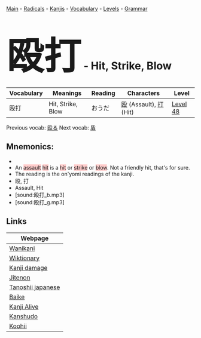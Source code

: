<style> bigfont {font-size: 100px}</style>
[Main](../README.md) -
[Radicals](../radicals.md) -
[Kanjis](../kanjis.md) -
[Vocabulary](../vocabulary.md) -
[Levels](../levels.md) -
[Grammar](../grammar.md)
# <bigfont> 殴打</bigfont> - Hit, Strike, Blow 

| Vocabulary | Meanings | Reading | Characters | Level |
| --- | --- | --- | --- | --- |
| 殴打 | Hit, Strike, Blow | おうだ |  [殴](../kanjis/殴.md) (Assault), [打](../kanjis/打.md) (Hit) | [Level 48](../levels/wk_level48.md) |

Previous vocab: [殴る](殴る.md) Next vocab: [盾](盾.md) 

## Mnemonics:

* 
* An <span style="background-color:#ffcccb"> assault</span> <span style="background-color:#ffcccb"> hit</span> is a <span style="background-color:#ffcccb"> hit</span> or <span style="background-color:#ffcccb"> strike</span> or <span style="background-color:#ffcccb"> blow</span>. Not a friendly hit, that's for sure.
* The reading is the on'yomi readings of the kanji. 
* 殴, 打
* Assault, Hit
* [sound:殴打_b.mp3]
* [sound:殴打_g.mp3]


## Links 

| Webpage |
| --- |
| [Wanikani          ](https://www.wanikani.com/kanji/殴打) |
| [Wiktionary        ](https://en.wiktionary.org/wiki/殴打) |
| [Kanji damage      ](http://www.kanjidamage.com/kanji/search?utf8=✓&q=殴打) |
| [Jitenon           ](https://jitenon.com/kanji/殴打) |
| [Tanoshii japanese ](https://www.tanoshiijapanese.com/dictionary/kanji.cfm?k=殴打) |
| [Baike             ](https://baike.baidu.com/item/殴打) |
| [Kanji Alive       ](https://app.kanjialive.com/殴打) |
| [Kanshudo          ](https://www.kanshudo.com/searchmn?q=殴打) |
| [Koohii            ](https://kanji.koohii.com/study/kanji/殴打) |
